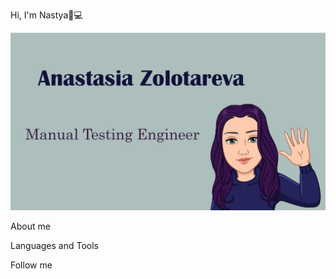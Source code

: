 Hi, I'm Nastya👋💻

![Header](https://github.com/AnastasiaZolotarevaQA/AnastasiaZolotarevaQA/blob/main/assets/%D1%88%D0%B0%D0%BF%D0%BA%D0%B0.jpg)

About me

Languages and Tools

Follow me
